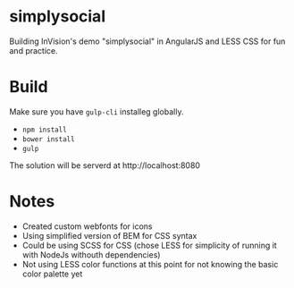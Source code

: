 # simplysocial

Building InVision's demo "simplysocial" in AngularJS and LESS CSS for fun and practice.


# Build

Make sure you have `gulp-cli` installeg globally.

- `npm install`
- `bower install`
- `gulp`

The solution will be serverd at http://localhost:8080


# Notes
- Created custom webfonts for icons
- Using simplified version of BEM for CSS syntax
- Could be using SCSS for CSS (chose LESS for simplicity of running it with NodeJs withouth dependencies)
- Not using LESS color functions at this point for not knowing the basic color palette yet